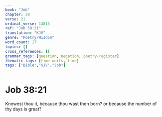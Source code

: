 ```yaml
---
book: "Job"
chapter: 38
verse: 21
ordinal_verse: 13815
ref: "Job 38:21"
translation: "KJV"
genre: "Poetry/Wisdom"
word_count: 17
topics: []
cross_references: []
grammar_tags: [question, negation, poetry-register]
thematic_tags: [time-units, time]
tags: ["Bible","KJV","Job"]
---
```


# Job 38:21

Knowest thou it, because thou wast then born? or because the number of thy days is great?
